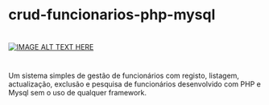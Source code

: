 # crud-funcionarios-php-mysql
#
[![IMAGE ALT TEXT HERE](https://img.youtube.com/vi/N5myqxErqeY/0.jpg)](https://www.youtube.com/watch?v=N5myqxErqeY)
#
Um sistema simples de gestão de funcionários com 
registo, listagem, actualização, exclusão e pesquisa de 
funcionários desenvolvido com PHP e Mysql sem o uso de qualquer 
framework.
